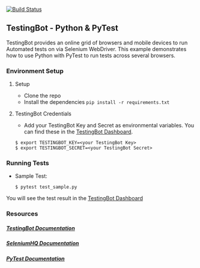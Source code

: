 [![Build Status](https://travis-ci.org/testingbot/Python-Pytest-Selenium.svg?branch=master)](https://travis-ci.org/testingbot/Python-Pytest-Selenium)

## TestingBot - Python & PyTest

TestingBot provides an online grid of browsers and mobile devices to run Automated tests on via Selenium WebDriver.
This example demonstrates how to use Python with PyTest to run tests across several browsers.

### Environment Setup
1. Setup
    * Clone the repo
    * Install the dependencies `pip install -r requirements.txt`

2. TestingBot Credentials
    * Add your TestingBot Key and Secret as environmental variables. You can find these in the [TestingBot Dashboard](https://testingbot.com/members/).
    ```
    $ export TESTINGBOT_KEY=<your TestingBot Key>
    $ export TESTINGBOT_SECRET=<your TestingBot Secret>
    ```

### Running Tests

* Sample Test:
    ```
    $ pytest test_sample.py
    ```
You will see the test result in the [TestingBot Dashboard](https://testingbot.com/members/)

### Resources
##### [TestingBot Documentation](https://testingbot.com/support/)

##### [SeleniumHQ Documentation](http://www.seleniumhq.org/docs/)

##### [PyTest Documentation](https://pytest-selenium.readthedocs.io/en/latest/index.html)
